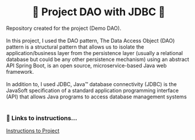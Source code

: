 # <h1 align="center"> 🔷 Project DAO with JDBC 🔷 </h1>

Repository created for the project (Demo DAO). <br /> <br /> In this project, I used the DAO pattern, The Data Access Object (DAO) pattern is a structural
pattern that allows us to isolate the application/business layer from the persistence layer (usually a relational database but could be any other persistence
mechanism) using an abstract API Spring Boot, is an open source, microservice-based Java web framework. <br /> <br />
In addition to, I used JDBC, Java™ database connectivity (JDBC)
is the JavaSoft specification of a standard application programming interface (API) that allows Java programs
to access database management systems <br /> <br />

### :diamond_shape_with_a_dot_inside: Links to instructions...

[Instructions to Project](https://github.com/GustavoGentofanti/workshop-spring-boot-mongodb/files/8865385/19-acesso-a-dados-com-jdbc.pdf)
